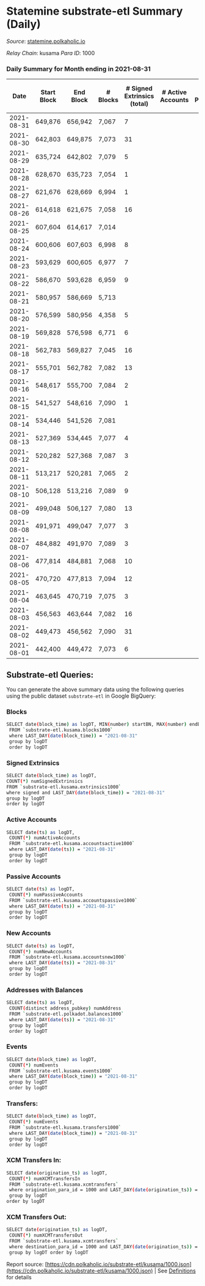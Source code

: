 # Statemine substrate-etl Summary (Daily)

_Source_: [statemine.polkaholic.io](https://statemine.polkaholic.io)

*Relay Chain*: kusama
*Para ID*: 1000



### Daily Summary for Month ending in 2021-08-31


| Date | Start Block | End Block | # Blocks | # Signed Extrinsics (total) | # Active Accounts | # Passive | # New | # Addresses with Balances | # Events | # Transfers | # XCM Transfers In | # XCM Transfers Out | Issues | 
| ---- | ----------- | --------- | -------- | --------------------------- | ----------------- | --------- | ----- | ------------------------- | -------- | ----------- | ------------------ | ------------------- | ------ |
| 2021-08-31 | 649,876 | 656,942 | 7,067 | 7 |  |  |  | 10,227 | 14,291 | 102 ($99.70) |   |   |  |
| 2021-08-30 | 642,803 | 649,875 | 7,073 | 31 |  |  |  |  | 14,739 | 420 ($0.06) |   |   |  |
| 2021-08-29 | 635,724 | 642,802 | 7,079 | 5 |  |  |  | 10,216 | 14,301 | 115 ($0.00921) |   |   |  |
| 2021-08-28 | 628,670 | 635,723 | 7,054 | 1 |  |  |  | 10,215 | 14,138 | 23 ($0.00193) |   |   |  |
| 2021-08-27 | 621,676 | 628,669 | 6,994 | 1 |  |  |  | 10,215 | 14,023 | 24 ($3.32) |   |   |  |
| 2021-08-26 | 614,618 | 621,675 | 7,058 | 16 |  |  |  |  | 14,433 | 251 ($996.90) |   |   |  |
| 2021-08-25 | 607,604 | 614,617 | 7,014 |  |  |  |  |  | 14,040 |   |   |   |  |
| 2021-08-24 | 600,606 | 607,603 | 6,998 | 8 |  |  |  |  | 14,162 | 136 ($0.01) |   |   |  |
| 2021-08-23 | 593,629 | 600,605 | 6,977 | 7 |  |  |  |  | 14,096 | 116 ($0.01) |   |   |  |
| 2021-08-22 | 586,670 | 593,628 | 6,959 | 9 |  |  |  |  | 14,147 | 188 ($0.02) |   |   |  |
| 2021-08-21 | 580,957 | 586,669 | 5,713 |  |  |  |  |  | 11,429 |   |   |   |  |
| 2021-08-20 | 576,599 | 580,956 | 4,358 | 5 |  |  |  |  | 8,819 | 79 ($0.00913) |   |   |  |
| 2021-08-19 | 569,828 | 576,598 | 6,771 | 6 |  |  |  |  | 13,697 | 124 ($0.01) |   |   |  |
| 2021-08-18 | 562,783 | 569,827 | 7,045 | 16 |  |  |  |  | 14,412 | 260 ($0.03) |   |   |  |
| 2021-08-17 | 555,701 | 562,782 | 7,082 | 13 |  |  |  |  | 14,488 | 273 ($1.02) |   |   |  |
| 2021-08-16 | 548,617 | 555,700 | 7,084 | 2 |  |  |  |  | 14,227 | 46 ($0.00422) |   |   |  |
| 2021-08-15 | 541,527 | 548,616 | 7,090 | 1 |  |  |  |  | 14,209 | 23 ($0.00168) |   |   |  |
| 2021-08-14 | 534,446 | 541,526 | 7,081 |  |  |  |  |  | 14,166 |   |   |   |  |
| 2021-08-13 | 527,369 | 534,445 | 7,077 | 4 |  |  |  |  | 14,276 | 95 ($0.00706) |   |   |  |
| 2021-08-12 | 520,282 | 527,368 | 7,087 | 3 |  |  |  |  | 14,273 | 71 ($0.00566) |   |   |  |
| 2021-08-11 | 513,217 | 520,281 | 7,065 | 2 |  |  |  |  | 14,206 | 47 ($0.00349) |   |   |  |
| 2021-08-10 | 506,128 | 513,216 | 7,089 | 9 |  |  |  |  | 14,381 | 165 ($16.63) |   |   |  |
| 2021-08-09 | 499,048 | 506,127 | 7,080 | 13 |  |  |  |  | 14,412 | 200 ($0.02) |   |   |  |
| 2021-08-08 | 491,971 | 499,047 | 7,077 | 3 |  |  |  |  | 14,246 | 71 ($0.00551) |   |   |  |
| 2021-08-07 | 484,882 | 491,970 | 7,089 | 3 |  |  |  |  | 14,259 | 53 ($0.00525) |   |   |  |
| 2021-08-06 | 477,814 | 484,881 | 7,068 | 10 |  |  |  |  | 14,331 | 162 ($0.02) |   |   |  |
| 2021-08-05 | 470,720 | 477,813 | 7,094 | 12 |  |  |  |  | 14,460 | 219 ($0.79) |   |   |  |
| 2021-08-04 | 463,645 | 470,719 | 7,075 | 3 |  |  |  |  | 14,234 | 70 ($0.0053) |   |   |  |
| 2021-08-03 | 456,563 | 463,644 | 7,082 | 16 |  |  |  |  | 14,503 | 256 ($0.63) |   |   |  |
| 2021-08-02 | 449,473 | 456,562 | 7,090 | 31 |  |  |  |  | 14,937 | 624 ($69.30) |   |   |  |
| 2021-08-01 | 442,400 | 449,472 | 7,073 | 6 |  |  |  |  | 14,269 | 88 ($0.01) |   |   |  |

## Substrate-etl Queries:
You can generate the above summary data using the following queries using the public dataset `substrate-etl` in Google BigQuery:

### Blocks
```bash
SELECT date(block_time) as logDT, MIN(number) startBN, MAX(number) endBN, COUNT(*) numBlocks 
 FROM `substrate-etl.kusama.blocks1000`  
 where LAST_DAY(date(block_time)) = "2021-08-31" 
 group by logDT 
 order by logDT
```

### Signed Extrinsics
```bash
SELECT date(block_time) as logDT, 
COUNT(*) numSignedExtrinsics 
FROM `substrate-etl.kusama.extrinsics1000`  
where signed and LAST_DAY(date(block_time)) = "2021-08-31" 
group by logDT 
order by logDT
```

### Active Accounts
```bash
SELECT date(ts) as logDT, 
 COUNT(*) numActiveAccounts 
 FROM `substrate-etl.kusama.accountsactive1000` 
 where LAST_DAY(date(ts)) = "2021-08-31" 
 group by logDT 
 order by logDT
```

### Passive Accounts
```bash
SELECT date(ts) as logDT, 
 COUNT(*) numPassiveAccounts 
 FROM `substrate-etl.kusama.accountspassive1000` 
 where LAST_DAY(date(ts)) = "2021-08-31" 
 group by logDT 
 order by logDT
```

### New Accounts
```bash
SELECT date(ts) as logDT, 
 COUNT(*) numNewAccounts 
 FROM `substrate-etl.kusama.accountsnew1000` 
 where LAST_DAY(date(ts)) = "2021-08-31" 
 group by logDT
 order by logDT
```

### Addresses with Balances
```bash
SELECT date(ts) as logDT,
 COUNT(distinct address_pubkey) numAddress 
 FROM `substrate-etl.polkadot.balances1000` 
 where LAST_DAY(date(ts)) = "2021-08-31" 
 group by logDT 
 order by logDT
```

### Events
```bash
SELECT date(block_time) as logDT, 
 COUNT(*) numEvents 
 FROM `substrate-etl.kusama.events1000` 
 where LAST_DAY(date(block_time)) = "2021-08-31" 
 group by logDT 
 order by logDT
```

### Transfers:
```bash
SELECT date(block_time) as logDT, 
 COUNT(*) numEvents 
 FROM `substrate-etl.kusama.transfers1000` 
 where LAST_DAY(date(block_time)) = "2021-08-31" 
 group by logDT 
 order by logDT
```

### XCM Transfers In:
```bash
SELECT date(origination_ts) as logDT, 
 COUNT(*) numXCMTransfersIn 
 FROM `substrate-etl.kusama.xcmtransfers` 
 where origination_para_id = 1000 and LAST_DAY(date(origination_ts)) = "2021-08-31" 
 group by logDT 
order by logDT
```

### XCM Transfers Out:
```bash
SELECT date(origination_ts) as logDT, 
 COUNT(*) numXCMTransfersOut 
 FROM `substrate-etl.kusama.xcmtransfers` 
 where destination_para_id = 1000 and LAST_DAY(date(origination_ts)) = "2021-08-31" 
 group by logDT order by logDT
```


Report source: [https://cdn.polkaholic.io/substrate-etl/kusama/1000.json](https://cdn.polkaholic.io/substrate-etl/kusama/1000.json) | See [Definitions](/DEFINITIONS.md) for details
